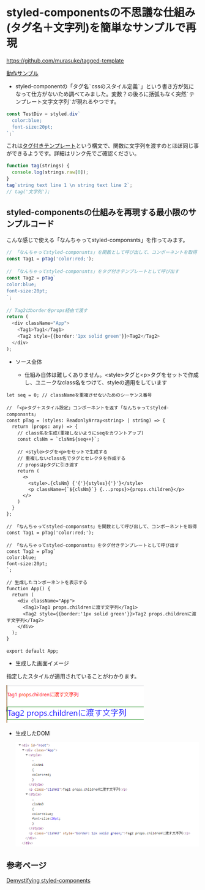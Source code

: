 # styled-componentsの不思議な仕組み(タグ名＋文字列)を簡単なサンプルで再現

https://github.com/murasuke/tagged-template

[動作サンプル](https://murasuke.github.io/tagged-template/)

* styled-componentの「タグ名`` ` ``cssのスタイル定義`` ` ``」という書き方が気になって仕方がないため調べてみました。変数？の後ろに括弧もなく突然`` ` ``テンプレート文字文字列`` ` ``が現れるやつです。

```typescript
const TestDiv = styled.div`
  color:blue;
  font-size:20pt;
`;`
```


これは[タグ付きテンプレート](https://developer.mozilla.org/ja/docs/Web/JavaScript/Reference/Template_literals#tagged_templates)という構文で、関数に文字列を渡すのとほぼ同じ事ができるようです。詳細はリンク先でご確認ください。

```javascript
function tag(strings) {
  console.log(strings.raw[0]);
}
tag`string text line 1 \n string text line 2`;
// tag('文字列');
```

## styled-componentsの仕組みを再現する最小限のサンプルコード

こんな感じで使える「なんちゃってstyled-componsnts」を作ってみます。

```typescript
// 「なんちゃってstyled-componsnts」を関数として呼び出して、コンポーネントを取得
const Tag1 = pTag('color:red;');

// 「なんちゃってstyled-componsnts」をタグ付きテンプレートとして呼び出す
const Tag2 = pTag`
color:blue;
font-size:20pt;
`;

// Tag2はborderをprops経由で渡す
return (
  <div className="App">
    <Tag1>Tag1</Tag1>
    <Tag2 style={{border:'1px solid green'}}>Tag2</Tag2>
  </div>
);
```



* ソース全体

  * 仕組み自体は難しくありません。&lt;style&gt;タグと&lt;p&gt;タグをセットで作成し、ユニークなclass名をつけて、styleの適用をしています

```tsx
let seq = 0; // classNameを重複させないためのシーケンス番号

// 「<p>タグ＋スタイル設定」コンポーネントを返す「なんちゃってstyled-componsnts」
const pTag = (styles: ReadonlyArray<string> | string) => {
  return (props: any) => {
    // class名を生成(重複しないようにseqをカウントアップ)
    const clsNm = `clsNm${seq++}`;

    // <style>タグを<p>をセットで生成する
    // 重複しないclass名でタグとセレクタを作成する
    // propsはpタグに引き渡す
    return (
      <>
        <style>.{clsNm} {'{'}{styles}{'}'}</style>
        <p className={`${clsNm}`} {...props}>{props.children}</p>
      </>    
    )
  }
};

// 「なんちゃってstyled-componsnts」を関数として呼び出して、コンポーネントを取得
const Tag1 = pTag('color:red;');

// 「なんちゃってstyled-componsnts」をタグ付きテンプレートとして呼び出す
const Tag2 = pTag`
color:blue;
font-size:20pt;
`;

// 生成したコンポーネントを表示する
function App() {
  return (
    <div className="App">
      <Tag1>Tag1 props.childrenに渡す文字列</Tag1>
      <Tag2 style={{border:'1px solid green'}}>Tag2 props.childrenに渡す文字列</Tag2>
    </div>
  );
}

export default App;

```


* 生成した画面イメージ

指定したスタイルが適用されていることがわかります。

  ![img.png](./img/img1.png)


* 生成したDOM

  ![dom.png](./img/dom.png)
## 参考ページ

[Demystifying styled-components](https://www.joshwcomeau.com/react/demystifying-styled-components/)
